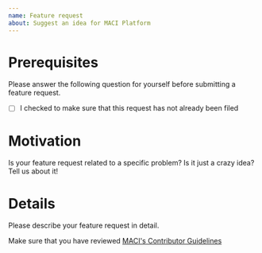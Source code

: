 ```yaml
---
name: Feature request
about: Suggest an idea for MACI Platform
---
```


# Prerequisites

Please answer the following question for yourself before submitting a feature request.

- [ ] I checked to make sure that this request has not already been filed

# Motivation

Is your feature request related to a specific problem? Is it just a crazy idea? Tell us about it!

# Details

Please describe your feature request in detail.

Make sure that you have reviewed [MACI's Contributor Guidelines](https://maci.pse.dev/docs/contributing)
